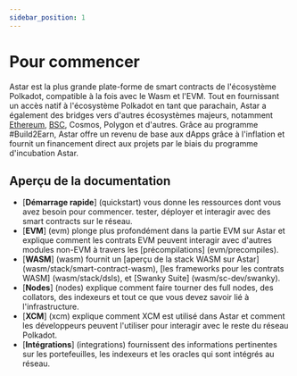 ```yaml
---
sidebar_position: 1
---
```


# Pour commencer

Astar est la plus grande plate-forme de smart contracts de l'écosystème Polkadot, compatible à la fois avec le Wasm et l'EVM. Tout en fournissant un accès natif à l'écosystème Polkadot en tant que parachain, Astar a également des bridges vers d'autres écosystèmes majeurs, notamment [Ethereum][cbridge], [BSC][cbridge], Cosmos, Polygon et d'autres. Grâce au programme #Build2Earn, Astar offre un revenu de base aux dApps grâce à l'inflation et fournit un financement direct aux projets par le biais du programme d'incubation Astar.

## Aperçu de la documentation

- [**Démarrage rapide**] (quickstart) vous donne les ressources dont vous avez besoin pour commencer. tester, déployer et interagir avec des smart contracts sur le réseau.
- [**EVM**] (evm) plonge plus profondément dans la partie EVM sur Astar et explique comment les contrats EVM peuvent interagir avec d'autres modules non-EVM à travers les [précompilations] (evm/precompiles).
- [**WASM**] (wasm) fournit un [aperçu de la stack WASM sur Astar] (wasm/stack/smart-contract-wasm),  [les frameworks pour les contrats WASM] (wasm/stack/dsls), et [Swanky Suite] (wasm/sc-dev/swanky).
- [**Nodes**] (nodes) explique comment faire tourner des full nodes, des collators, des indexeurs et tout ce que vous devez savoir lié à l'infrastructure.
- [**XCM**] (xcm) explique comment XCM est utilisé dans Astar et comment les développeurs peuvent l'utiliser pour interagir avec le reste du réseau Polkadot.
- [**Intégrations**] (integrations) fournissent des informations pertinentes sur les portefeuilles, les indexeurs et les oracles qui sont intégrés au réseau.

[cbridge]: https://cbridge.celer.network/#/transfer

[cbridge]: https://cbridge.celer.network/#/transfer
